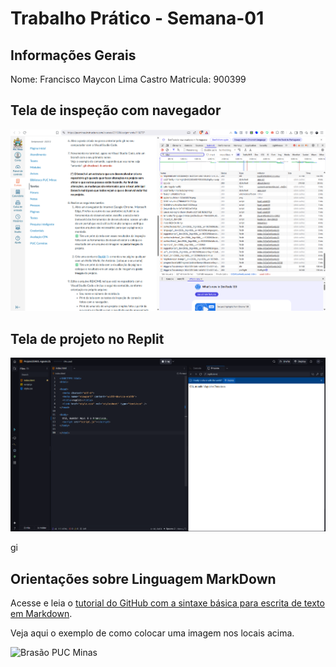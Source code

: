 # Trabalho Prático - Semana-01

## Informações Gerais

Nome: Francisco Maycon Lima Castro
Matricula: 900399

## Tela de inspeção com navegador

![Screenshot 1](images/screenshot_1.png)

## Tela de projeto no Replit

![Screenshot 2](images/screenshot_2.png)

gi
## Orientações sobre Linguagem MarkDown

Acesse e leia o [tutorial do GitHub com a sintaxe básica para escrita de texto em Markdown](https://docs.github.com/pt/get-started/writing-on-github/getting-started-with-writing-and-formatting-on-github/basic-writing-and-formatting-syntax).

Veja aqui o exemplo de como colocar uma imagem nos locais acima. 

![Brasão PUC Minas](images/brasao_puc.png)
